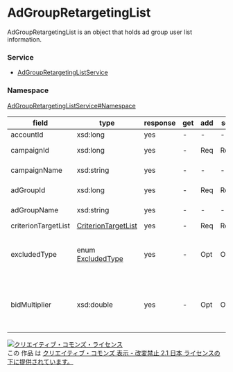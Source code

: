 # AdGroupRetargetingList
AdGroupRetargetingList is an object that holds ad group user list information.

### Service
+ [AdGroupRetargetingListService](../../services/AdGroupRetargetingListService.md)

### Namespace
[AdGroupRetargetingListService#Namespace](../../services/AdGroupRetargetingListService.md#namespace)

| field | type | response | get | add | set | remove | description | 
|---|---|---|---|---|---|---|---|
| accountId| xsd:long| yes| - | -| -| -| Account ID. |
| campaignId| xsd:long| yes| - | Req| Req| Req| Campaign ID. |
| campaignName| xsd:string| yes| - | -| -| -| Campaign name. |
| adGroupId| xsd:long| yes| -| Req | Req| Req| Ad group ID. |
| adGroupName| xsd:string| yes| - | -| -| -| Ad group name. |
| criterionTargetList| <a href="CriterionTargetList.md">CriterionTargetList</a>| yes| -| Req| Req| Req| Target list. |
| excludedType|enum <a href="ExcludedType.md">ExcludedType</a>| yes| -| Opt| Opt| Req| Setting of target status<br>* Default: INCLUDED|
| bidMultiplier| xsd:double| yes| -| Opt| Opt| -| Maximum CPC increase value.<br>* Default: 1.00|

<a rel="license" href="http://creativecommons.org/licenses/by-nd/2.1/jp/"><img alt="クリエイティブ・コモンズ・ライセンス" style="border-width:0" src="https://i.creativecommons.org/l/by-nd/2.1/jp/88x31.png" /></a><br />この 作品 は <a rel="license" href="http://creativecommons.org/licenses/by-nd/2.1/jp/">クリエイティブ・コモンズ 表示 - 改変禁止 2.1 日本 ライセンスの下に提供されています。</a>
